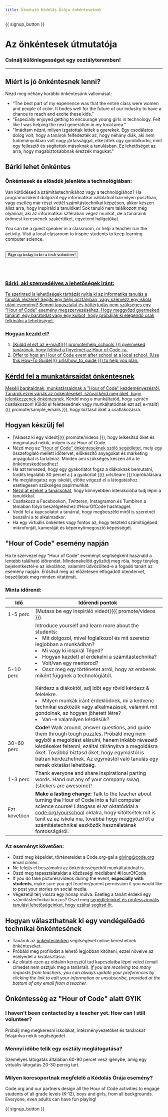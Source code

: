 ```yaml
---
title: Útmutató Kódolás Órája önkénteseknek
---
```


{{ signup_button }}

# Az önkéntesek útmutatója
### Csinálj különlegességet egy osztályteremben!

***

## Miért is jó önkéntesnek lenni?
Nézd meg néhány korábbi önkéntesünk vallomását:

- “The best part of my experience was that the entire class were women and people of color. It bodes well for the future of our industry to have a chance to reach and excite these kids.”
- “Especially enjoyed getting to encourage young girls in technology. Felt like I was helping the next generation in my local area.”
- "Imádtam nézni, milyen izgatottak lettek a gyerekek. Egy csodálatos dolog volt, hogy a tanárok felfedezték az, hogy néhány diák, aki nem tudományokban volt nagy jártassággal, elkezdtek úgy gondolkodni, mint egy fejlesztő és segítettek másoknak a tanulásban. Ez lehetőséget az arra, hogy magabiztosabbnak érezzék magukat."

## Bárki lehet önkéntes
### Önkéntesek és előadók jelenléte a technológiában:
Van kötődésed a számítástechnikához vagy a technológiához? Ha programozóként dolgozol egy informatikai vállalatnál bármilyen posztban, vagy esetleg már részt vettél számítástechnikai képzésen, akkor készen állsz arra, hogy inspiráld a tanulókat! Sok tanuló nem találkozott még olyannal, aki az informatikai szférában végez munkát, de a tanáraink örömest keresnének szakértőket, egyetemi hallgatókat.

You can be a guest speaker in a classroom, or help a teacher run the activity. Visit a local classroom to inspire students to keep learning computer science.
<br>
<br>

<a href="https://code.org/volunteer"><button>Sign up today to be a tech volunteer!</button>

<br>
<br>

### Bárki, aki szenvedélyes a lehetőségek iránt:
Te szerinted is lehetőségek tárházát nyitja ki az informatika tanulás a tanulók részére? Segíts egy helyi osztályban, vagy szervezz egy iskola utáni eseményt! Semmi tapasztalat és háttértudás nem szükséges egy "Hour of Code" esemény megszervezéséhez. Hogy meggyőzd gyermeked tanárát, egy barátodat vagy egy kulbot, hogy próbálják ki elegendő csak felkínálni a lehetőséget.

### Hogyan kezdd el?

1. [Küldd el ezt az e-mailt]({{ promote/help_schools }}) gyermeked tanárának, hogy felhívd a figyelmét az Hour of Code-ra.
2. Offer to host an Hour of Code event after school at a local school. [Use this How-To Guide]({{ urls/how_to_guide }}) to help you plan.

## Kérdd fel a munkatársaidat önkéntesnek
Mesélj barátaidnak, munkatársaidnak a "Hour of Code" kezdeményezésről. Tanárok ezrei várják az önkénteseket, szóval kérd meg őket, hogy [jelentkezzenek önkéntesnek](https://code.org/volunteer). Kérdd meg a munkáltatód, hogy szintén csatlakozzon! Küldd el felettesednek vagy munkáltatódnak ezt az[ e-mailt]({{ promote/sample_emails }}), hogy biztasd őket a csatlakozásra.

## Hogyan készülj fel
- [Válassz ki egy videót]({{ promote/videos }}), hogy lelkesítsd őket és megmutasd nekik, milyen is az Hour of Code.
- Nézd meg az ["Hour of Code" önkénteseknek szóló segédletet](/files/hoc-volunteer-toolkit.pdf), mely egy összefoglaló mellett időtervet, előkészítő anyagokat és marketing anyagokat is tartalmaz. Minden ami szükséges készen áll a te önkénteskedésedhez!
- Ha azt tervezed, hogy egy gyakorlatot fogsz a diákoknak bemutatni, fordíts legalább 30 percet a [ a gyakorlat ]({{ urls/learn }}) kipróbálására.
- Ha meglátogatsz egy iskolát, előtte végezd el a látogatáshoz esetlegesen szükséges papírmunkát.
- [Nézd át ezeket a tanácsokat](https://code.org/files/CSTT_Volunteers.pdf), hogy könnyebben interakcióba tudj lépni a tanulókkal.
- Csatlakozz a Facebookon, Twitteren, Instagramon és Tumblren a témában folyó beszélgetéshez #HourOfCode hashtaggel.
- Vedd fel a kapcsolatot a tanárral, hogy megbeszéld miről is szeretnél beszélni a te alkalmadkor.
- Ha egy virtuális önkéntes vagy fontos az, hogy teszteld számítógéped mikrofonját, kameráját és képernyőmegosztó képességét.

## "Hour of Code" esemény napján
Ha te szervezel egy "Hour of Code" eseményt segítségként használd a lentebb található időrendet. Mindenekelőtt győződj meg róla, hogy tényleg bejelentkeztél-e az iskolához, valamint üdvözölted-e a fogadó tanárt az esemény napján. Erősítsd meg az előzetesen elfogadott ütemtervet, beszéljetek meg minden vitatémát.

### Minta időrend:

| Idő          | Időrendi pontok                                                                                                                                                                                                                                                                                                                                       |
| ------------ | ----------------------------------------------------------------------------------------------------------------------------------------------------------------------------------------------------------------------------------------------------------------------------------------------------------------------------------------------------- |
| 1-5 perc     | [Mutass be egy inspiráló videót]({{ promote/videos }}).                                                                                                                                                                                                                                                                                               |
| 5-10 perc    | Introduce yourself and learn more about the students: </ul><li>Mit dolgozol, mivel foglalkozol és mit szeretsz legjobban a munkádban?</li><li>Mi vagy ki inspirál Téged?</li><li>Hogyan kezdett el érdekelni a számítástechnika?</li><li>Volt/van egy mentorod?</li><li>Ossz meg egy történetet arról, hogy az emberek miként függnek a technológiától.</li><br>Kérdezz a diákoktól, adj időt egy rövid kérdezz & felelekre.</br> <li> Milyen munkák iránt érdeklődnek, mi a kedvenc technikai eszközük vagy alkalmazásuk, valamint mit gondolnak, az hogyan jöhetett létre? </li><li> Van-e valamilyen kérdésük?</ul> |
| 30-60 perc   | **Code!** Walk around, answer questions, and guide them through tough puzzles. Próbáld meg nem egyből a megoldást elárulni, hanem inkább rávezető kérdéseket feltenni, ezáltal ráirányítva a megoldásra őket. Továbbá biztasd őket, hogy egymástól is bátran kérdezhetnek. Az egymástól való tanulás egy remek oktatási lehetőség.                    |
| 1-3 perc     | Thank everyone and share inspirational parting words. Hand out any of your company swag (stickers are awesome)!                                                                                                                                                                                                                                       |
| Ezt követően | **Make a lasting change:** Talk to the teacher about turning the Hour of Code into a full computer science course! Látogass el az oktatóddal a [code.org/yourschool](https://code.org/yourschool) oldalra, hogy kitöltsétek mit is tanít ez az iskola ma, továbbá hogy meggyőzd őt a számítástechnikai eszközök használatának fontosságáról.          |

### Az eseményt követően:
- Oszd meg képeidet, történeteidet a Code.org-gal a giving@code.org email címen.
- Ne felejts el beszámolni az önkéntességedről munkáltatódnál is.
- Oszd meg tapasztalataidat a közösségi médiában! #HourOfCode
- If you do take pictures/videos during the event, **especially with students**, make sure you get teacher/parent permission if you would like to post your stories on social media.
- Végezetül térj vissza egy hónap múlva: Esetleg a tanárt érdekli egy számítástechnikai kurzus? Oszd meg [segédleteinket és professzionális tanulási lehetőségeinket, hogy ezáltal segítsd őt](https://code.org/yourschool).

## Hogyan választhatnak ki egy vendégelőadó technikai önkéntesének
- Tanárok az [önkéntestérkép](https://code.org/volunteer/local) segítségével online kereshetnek önkénteseket.
- Próbáld meg profilodat a lehető legjobban kitölteni, ezzel növelve az esélyedet a kiválasztásra.
- Az oktató ezen az oldalon keresztül tud kapcsolatba lépni veled (email címedet nem osztjuk meg a tanárral). *If you are receiving too many requests from teachers, you can always update your preferences by clicking the link to edit your information or unsubscribe, provided at the bottom of any email from a teacher.*

## Önkéntesség az "Hour of Code" alatt GYIK

### I haven't been contacted by a teacher yet. How can I still volunteer?
Próbálj meg megkeresni iskolákat, intézményvezetőket és tanárokat felajánlva nekik segítségedet.

### Mennyi időbe telik egy osztály meglátogatása?
Személyes látogatás általában 60-90 percet vesz igénybe, amíg egy virtuális látogatás 20-30 percig tart.

### Milyen korcsoportnak megfelelő a Kódolás Órája esemény?
Code.org and our partners design all the Hour of Code activities to engage students of all grade levels (K-12), boys and girls, from all backgrounds. Everyone, even adults can have fun playing!



{{ signup_button }}
